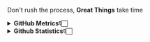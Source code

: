 Don't rush the process, **Great Things** take time

<details>
        <summary><b>GitHub Metrics👇🏻</b></summary>
    <br>
  
  
![Metrics](https://metrics.lecoq.io/imniwa?template=classic&achievements=1&languages=1&followup=1&gists=1&base=header%2C%20activity%2C%20community%2C%20repositories%2C%20metadata&base.indepth=false&base.hireable=false&base.skip=false&languages=false&languages.ignored=html%2C%20css&languages.limit=8&languages.threshold=0%25&languages.other=false&languages.colors=github&languages.sections=most-used&languages.indepth=false&languages.analysis.timeout=15&languages.analysis.timeout.repositories=7.5&languages.categories=markup%2C%20programming&languages.recent.categories=markup%2C%20programming&languages.recent.load=300&languages.recent.days=14&followup=false&followup.sections=repositories&followup.indepth=false&followup.archived=true&achievements=false&achievements.threshold=C&achievements.secrets=true&achievements.display=detailed&achievements.limit=0&gists=false&config.timezone=Asia%2FJakarta)
  
  
</details>
<details>
        <summary><b>Github Statistics👇🏻</b></summary>
    <br>

        
---
![Github Streak](https://github-readme-streak-stats.herokuapp.com?user=imniwa&theme=cobalt&border_radius=4&hide_border=true)
![Stats](https://github-readme-stats.vercel.app/api?username=imniwa&count_private=true&theme=cobalt&show_icons=true&hide=stars&hide_border=true)
---
        
</details>
